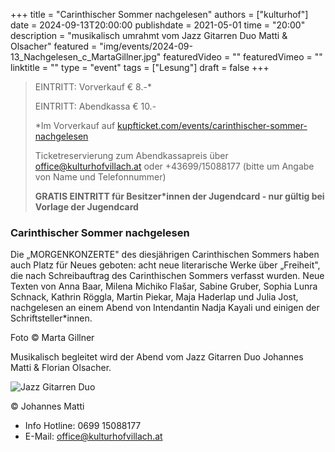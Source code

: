 +++
title = "Carinthischer Sommer nachgelesen"
authors = ["kulturhof"]
date = 2024-09-13T20:00:00
publishdate = 2021-05-01
time = "20:00"
description = "musikalisch umrahmt vom Jazz Gitarren Duo Matti & Olsacher"
featured = "img/events/2024-09-13_Nachgelesen_c_MartaGillner.jpg"
featuredVideo = ""
featuredVimeo = ""
linktitle = ""
type = "event"
tags = ["Lesung"]
draft = false
+++

>
>EINTRITT: Vorverkauf € 8.-\* 
> 
> EINTRITT: Abendkassa € 10.- 
>
> \*Im Vorverkauf auf [kupfticket.com/events/carinthischer-sommer-nachgelesen](https://kupfticket.com/events/carinthischer-sommer-nachgelesen)
>
> Ticketreservierung zum Abendkassapreis über office@kulturhofvillach.at oder +43699/15088177 (bitte um Angabe von Name und Telefonnummer) 
> 
> **GRATIS EINTRITT für Besitzer\*innen der Jugendcard - nur gültig bei Vorlage der Jugendcard**


### Carinthischer Sommer nachgelesen
 
Die „MORGENKONZERTE" des diesjährigen Carinthischen Sommers haben auch Platz für Neues geboten: acht neue literarische Werke über „Freiheit", die nach Schreibauftrag des Carinthischen Sommers verfasst wurden. Neue Texten von Anna Baar, Milena Michiko Flašar, Sabine Gruber, Sophia Lunra Schnack, Kathrin Röggla, Martin Piekar, Maja Haderlap und Julia Jost, nachgelesen an einem Abend von Intendantin Nadja Kayali und einigen der Schriftsteller*innen.

Foto © Marta Gillner

Musikalisch begleitet wird der Abend vom Jazz Gitarren Duo Johannes Matti & Florian Olsacher.

![Jazz Gitarren Duo](/img/events/2024-09-13_JazzGitarrenDuo_c_JohannesMatti.JPG)

© Johannes Matti



- Info Hotline: 0699 15088177 
- E-Mail: office@kulturhofvillach.at

